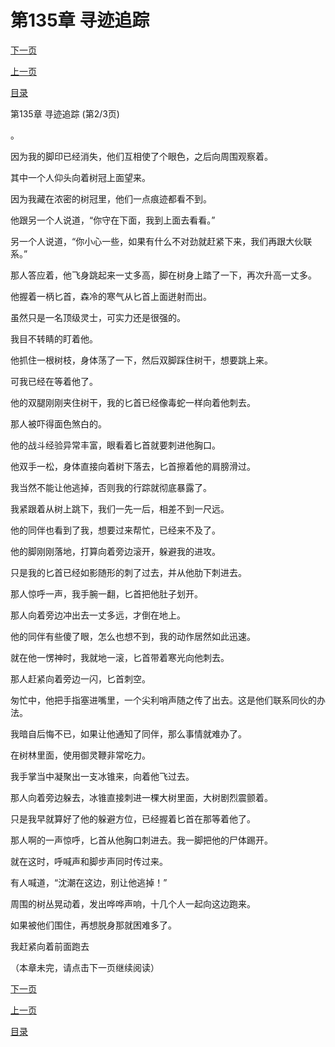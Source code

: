 <h1>第135章   寻迹追踪</h1>
            <div><p><a href="./0404_%E7%AC%AC135%E7%AB%A0_%E5%AF%BB%E8%BF%B9%E8%BF%BD%E8%B8%AA.md">下一页</a></p><p><a href="./0402_%E7%AC%AC135%E7%AB%A0_%E5%AF%BB%E8%BF%B9%E8%BF%BD%E8%B8%AA.md">上一页</a></p><p><a href="../">目录</a></p></div>
            <div><p>第135章   寻迹追踪 (第2/3页)</p><p>。</p><p>因为我的脚印已经消失，他们互相使了个眼色，之后向周围观察着。</p><p>其中一个人仰头向着树冠上面望来。</p><p>因为我藏在浓密的树冠里，他们一点痕迹都看不到。</p><p>他跟另一个人说道，“你守在下面，我到上面去看看。”</p><p>另一个人说道，“你小心一些，如果有什么不对劲就赶紧下来，我们再跟大伙联系。”</p><p>那人答应着，他飞身跳起来一丈多高，脚在树身上踏了一下，再次升高一丈多。</p><p>他握着一柄匕首，森冷的寒气从匕首上面迸射而出。</p><p>虽然只是一名顶级灵士，可实力还是很强的。</p><p>我目不转睛的盯着他。</p><p>他抓住一根树枝，身体荡了一下，然后双脚踩住树干，想要跳上来。</p><p>可我已经在等着他了。</p><p>他的双腿刚刚夹住树干，我的匕首已经像毒蛇一样向着他刺去。</p><p>那人被吓得面色煞白的。</p><p>他的战斗经验异常丰富，眼看着匕首就要刺进他胸口。</p><p>他双手一松，身体直接向着树下落去，匕首擦着他的肩膀滑过。</p><p>我当然不能让他逃掉，否则我的行踪就彻底暴露了。</p><p>我紧跟着从树上跳下，我们一先一后，相差不到一尺远。</p><p>他的同伴也看到了我，想要过来帮忙，已经来不及了。</p><p>他的脚刚刚落地，打算向着旁边滚开，躲避我的进攻。</p><p>只是我的匕首已经如影随形的刺了过去，并从他肋下刺进去。</p><p>那人惊呼一声，我手腕一翻，匕首把他肚子划开。</p><p>那人向着旁边冲出去一丈多远，才倒在地上。</p><p>他的同伴有些傻了眼，怎么也想不到，我的动作居然如此迅速。</p><p>就在他一愣神时，我就地一滚，匕首带着寒光向他刺去。</p><p>那人赶紧向着旁边一闪，匕首刺空。</p><p>匆忙中，他把手指塞进嘴里，一个尖利哨声随之传了出去。这是他们联系同伙的办法。</p><p>我暗自后悔不已，如果让他通知了同伴，那么事情就难办了。</p><p>在树林里面，使用御灵鞭非常吃力。</p><p>我手掌当中凝聚出一支冰锥来，向着他飞过去。</p><p>那人向着旁边躲去，冰锥直接刺进一棵大树里面，大树剧烈震颤着。</p><p>只是我早就算好了他的躲避方位，已经握着匕首在那等着他了。</p><p>那人啊的一声惊呼，匕首从他胸口刺进去。我一脚把他的尸体踢开。</p><p>就在这时，呼喊声和脚步声同时传过来。</p><p>有人喊道，“沈潮在这边，别让他逃掉！”</p><p>周围的树丛晃动着，发出哗哗声响，十几个人一起向这边跑来。</p><p>如果被他们围住，再想脱身那就困难多了。</p><p>我赶紧向着前面跑去</p><p>（本章未完，请点击下一页继续阅读）</p></div>
            <div><p><a href="./0404_%E7%AC%AC135%E7%AB%A0_%E5%AF%BB%E8%BF%B9%E8%BF%BD%E8%B8%AA.md">下一页</a></p><p><a href="./0402_%E7%AC%AC135%E7%AB%A0_%E5%AF%BB%E8%BF%B9%E8%BF%BD%E8%B8%AA.md">上一页</a></p><p><a href="../">目录</a></p></div>